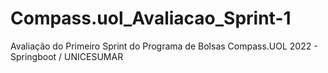 # Compass.uol_Avaliacao_Sprint-1
Avaliação do Primeiro Sprint do Programa de Bolsas Compass.UOL 2022 - Springboot / UNICESUMAR
